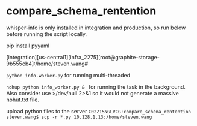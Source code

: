 # compare_schema_rentention

whisper-info is only installed in integration and production, so run below before running the script locally.

pip install pyyaml


[integration][us-central1][infra_2275][root@graphite-storage-9b555cb4]:/home/steven.wang#

`python info-worker.py` for running multi-threaded


`nohup python info_worker.py & ` for running the task in the background. Also consider use >/dev/null 2>&1 so it would not generate a massive nohut.txt file.

upload python files to the server
`C02Z15NGLVCG:compare_schema_rentention steven.wang$ scp -r *.py 10.128.1.13:/home/steven.wang`
